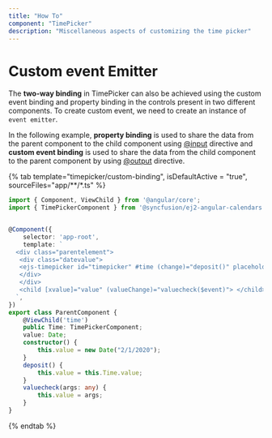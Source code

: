 ```yaml
---
title: "How To"
component: "TimePicker"
description: "Miscellaneous aspects of customizing the time picker"
---
```


# Custom event Emitter

The **two-way binding** in TimePicker can also be achieved using the custom event binding and property binding in the controls present in two different components. To create custom event, we need to create an instance of `event emitter`.

In the following example, **property binding** is used to share the data from the parent component to the child component using [@input](https://angular.io/api/core/Directive#inputs) directive and **custom event binding** is used to share the data from the child component to the parent component by using [@output](https://angular.io/api/core/Directive#outputs) directive.

{% tab template="timepicker/custom-binding", isDefaultActive = "true",  sourceFiles="app/**/*.ts" %}

```typescript
import { Component, ViewChild } from '@angular/core';
import { TimePickerComponent } from '@syncfusion/ej2-angular-calendars';


@Component({
    selector: 'app-root',
    template: `
  <div class="parentelement">
   <div class="datevalue">
   <ejs-timepicker id="timepicker" #time (change)="deposit()" placeholder="Parent component" floatLabelType="Always" [value]="value" width="200px"></ejs-timepicker>
   </div>
   </div>
   <child [xvalue]="value" (valueChange)="valuecheck($event)"> </child>
  `,
})
export class ParentComponent {
    @ViewChild('time')
    public Time: TimePickerComponent;
    value: Date;
    constructor() {
        this.value = new Date("2/1/2020");
    }
    deposit() {
        this.value = this.Time.value;
    }
    valuecheck(args: any) {
        this.value = args;
    }
}

```

{% endtab %}
